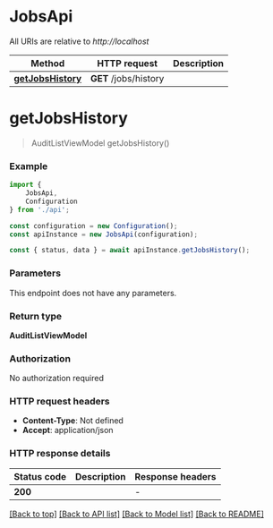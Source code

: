 # JobsApi

All URIs are relative to *http://localhost*

|Method | HTTP request | Description|
|------------- | ------------- | -------------|
|[**getJobsHistory**](#getjobshistory) | **GET** /jobs/history | |

# **getJobsHistory**
> AuditListViewModel getJobsHistory()


### Example

```typescript
import {
    JobsApi,
    Configuration
} from './api';

const configuration = new Configuration();
const apiInstance = new JobsApi(configuration);

const { status, data } = await apiInstance.getJobsHistory();
```

### Parameters
This endpoint does not have any parameters.


### Return type

**AuditListViewModel**

### Authorization

No authorization required

### HTTP request headers

 - **Content-Type**: Not defined
 - **Accept**: application/json


### HTTP response details
| Status code | Description | Response headers |
|-------------|-------------|------------------|
|**200** |  |  -  |

[[Back to top]](#) [[Back to API list]](../README.md#documentation-for-api-endpoints) [[Back to Model list]](../README.md#documentation-for-models) [[Back to README]](../README.md)

